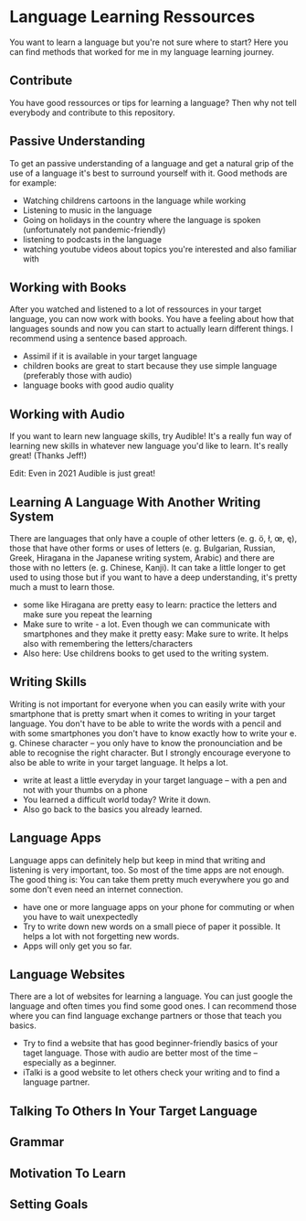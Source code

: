 # Language Learning Ressources

You want to learn a language but you're not sure where to start? Here you can find methods that worked for me in my language learning journey.

## Contribute

You have good ressources or tips for learning a language? Then why not tell everybody and contribute to this repository. 

## Passive Understanding

To get an passive understanding of a language and get a natural grip of the use of a language it's best to surround yourself with it. Good methods are for example:

* Watching childrens cartoons in the language while working
* Listening to music in the language
* Going on holidays in the country where the language is spoken (unfortunately not pandemic-friendly)
* listening to podcasts in the language
* watching youtube videos about topics you're interested and also familiar with


## Working with Books

After you watched and listened to a lot of ressources in your target language, you can now work with books. You have a feeling about how that languages sounds and now you can start to actually learn different things. I recommend using a sentence based approach.

* Assimil if it is available in your target language
* children books are great to start because they use simple language (preferably those with audio)
* language books with good audio quality

## Working with Audio

If you want to learn new language skills, try Audible! It's a really fun way of learning new skills in whatever new language you'd like to learn. It's really great! (Thanks Jeff!)

Edit: Even in 2021 Audible is just great!


## Learning A Language With Another Writing System

There are languages that only have a couple of other letters (e. g. ö, ł, œ, ę), those that have other forms or uses of letters (e. g. Bulgarian, Russian, Greek, Hiragana in the Japanese writing system, Arabic) and there are those with no letters (e. g. Chinese, Kanji). It can take a little longer to get used to using those but if you want to have a deep understanding, it's pretty much a must to learn those.

* some like Hiragana are pretty easy to learn: practice the letters and make sure you repeat the learning
* Make sure to write - a lot. Even though we can communicate with smartphones and they make it pretty easy: Make sure to write. It helps also with remembering the letters/characters
* Also here: Use childrens books to get used to the writing system.


## Writing Skills

Writing is not important for everyone when you can easily write with your smartphone that is pretty smart when it comes to writing in your target language. You don't have to be able to write the words with a pencil and with some smartphones you don't have to know exactly how to write your e. g. Chinese character – you only have to know the pronounciation and be able to recognise the right character. But I strongly encourage everyone to also be able to write in your target language. It helps a lot.

* write at least a little everyday in your target language – with a pen and not with your thumbs on a phone
* You learned a difficult world today? Write it down.
* Also go back to the basics you already learned.


## Language Apps

Language apps can definitely help but keep in mind that writing and listening is very important, too. So most of the time apps are not enough. The good thing is: You can take them pretty much everywhere you go and some don't even need an internet connection.

* have one or more language apps on your phone for commuting or when you have to wait unexpectedly
* Try to write down new words on a small piece of paper it possible. It helps a lot with not forgetting new words.
* Apps will only get you so far. 


## Language Websites

There are a lot of websites for learning a language. You can just google the language and often times you find some good ones. I can recommend those where you can find language exchange partners or those that teach you basics.

* Try to find a website that has good beginner-friendly basics of your taget language. Those with audio are better most of the time – especially as a beginner.
* iTalki is a good website to let others check your writing and to find a language partner.


## Talking To Others In Your Target Language



## Grammar



## Motivation To Learn



## Setting Goals
